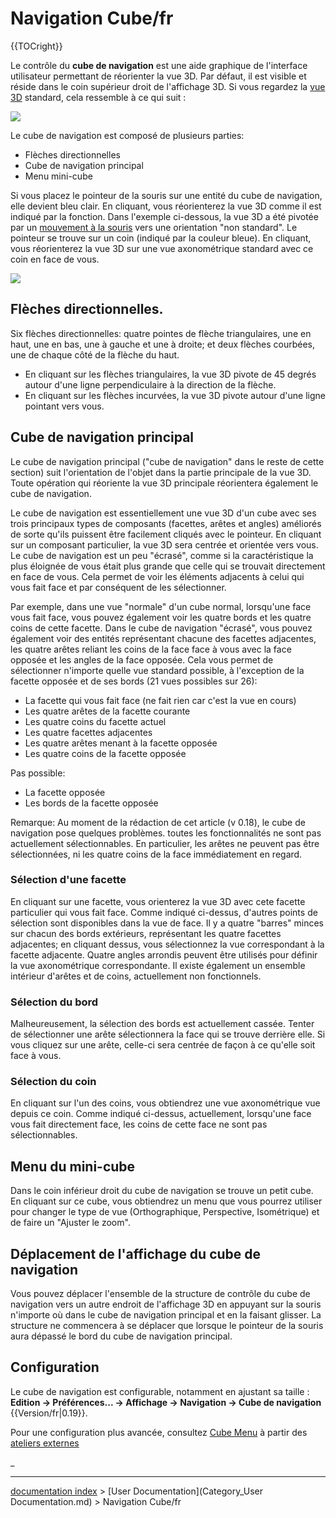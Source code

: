 # Navigation Cube/fr
{{TOCright}}

Le contrôle du **cube de navigation** est une aide graphique de l\'interface utilisateur permettant de réorienter la vue 3D. Par défaut, il est visible et réside dans le coin supérieur droit de l'affichage 3D. Si vous regardez la [vue 3D](3D_view/fr.md) standard, cela ressemble à ce qui suit :

![](images/FreeCAD-v0-18-NavCube_Axonometric.png )

Le cube de navigation est composé de plusieurs parties:

-   Flèches directionnelles
-   Cube de navigation principal
-   Menu mini-cube

Si vous placez le pointeur de la souris sur une entité du cube de navigation, elle devient bleu clair. En cliquant, vous réorienterez la vue 3D comme il est indiqué par la fonction. Dans l\'exemple ci-dessous, la vue 3D a été pivotée par un [mouvement à la souris](Mouse_navigation/fr.md) vers une orientation \"non standard\". Le pointeur se trouve sur un coin (indiqué par la couleur bleue). En cliquant, vous réorienterez la vue 3D sur une vue axonométrique standard avec ce coin en face de vous.

![](images/FreeCAD-v0-18-NavCube_SelectCorner.png )

## Flèches directionnelles. 

Six flèches directionnelles: quatre pointes de flèche triangulaires, une en haut, une en bas, une à gauche et une à droite; et deux flèches courbées, une de chaque côté de la flèche du haut.

-   En cliquant sur les flèches triangulaires, la vue 3D pivote de 45 degrés autour d\'une ligne perpendiculaire à la direction de la flèche.
-   En cliquant sur les flèches incurvées, la vue 3D pivote autour d\'une ligne pointant vers vous.

## Cube de navigation principal 

Le cube de navigation principal (\"cube de navigation\" dans le reste de cette section) suit l\'orientation de l\'objet dans la partie principale de la vue 3D. Toute opération qui réoriente la vue 3D principale réorientera également le cube de navigation.

Le cube de navigation est essentiellement une vue 3D d\'un cube avec ses trois principaux types de composants (facettes, arêtes et angles) améliorés de sorte qu\'ils puissent être facilement cliqués avec le pointeur. En cliquant sur un composant particulier, la vue 3D sera centrée et orientée vers vous. Le cube de navigation est un peu \"écrasé\", comme si la caractéristique la plus éloignée de vous était plus grande que celle qui se trouvait directement en face de vous. Cela permet de voir les éléments adjacents à celui qui vous fait face et par conséquent de les sélectionner.

Par exemple, dans une vue \"normale\" d\'un cube normal, lorsqu\'une face vous fait face, vous pouvez également voir les quatre bords et les quatre coins de cette facette. Dans le cube de navigation \"écrasé\", vous pouvez également voir des entités représentant chacune des facettes adjacentes, les quatre arêtes reliant les coins de la face face à vous avec la face opposée et les angles de la face opposée. Cela vous permet de sélectionner n\'importe quelle vue standard possible, à l\'exception de la facette opposée et de ses bords (21 vues possibles sur 26):

-   La facette qui vous fait face (ne fait rien car c\'est la vue en cours)
-   Les quatre arêtes de la facette courante
-   Les quatre coins du facette actuel
-   Les quatre facettes adjacentes
-   Les quatre arêtes menant à la facette opposée
-   Les quatre coins de la facette opposée

Pas possible:

-   La facette opposée
-   Les bords de la facette opposée

Remarque: Au moment de la rédaction de cet article (v 0.18), le cube de navigation pose quelques problèmes. toutes les fonctionnalités ne sont pas actuellement sélectionnables. En particulier, les arêtes ne peuvent pas être sélectionnées, ni les quatre coins de la face immédiatement en regard.

### Sélection d\'une facette 

En cliquant sur une facette, vous orienterez la vue 3D avec cete facette particulier qui vous fait face. Comme indiqué ci-dessus, d\'autres points de sélection sont disponibles dans la vue de face. Il y a quatre \"barres\" minces sur chacun des bords extérieurs, représentant les quatre facettes adjacentes; en cliquant dessus, vous sélectionnez la vue correspondant à la facette adjacente. Quatre angles arrondis peuvent être utilisés pour définir la vue axonométrique correspondante. Il existe également un ensemble intérieur d\'arêtes et de coins, actuellement non fonctionnels.

### Sélection du bord 

Malheureusement, la sélection des bords est actuellement cassée. Tenter de sélectionner une arête sélectionnera la face qui se trouve derrière elle. Si vous cliquez sur une arête, celle-ci sera centrée de façon à ce qu\'elle soit face à vous.

### Sélection du coin 

En cliquant sur l\'un des coins, vous obtiendrez une vue axonométrique vue depuis ce coin. Comme indiqué ci-dessus, actuellement, lorsqu\'une face vous fait directement face, les coins de cette face ne sont pas sélectionnables.

## Menu du mini-cube 

Dans le coin inférieur droit du cube de navigation se trouve un petit cube. En cliquant sur ce cube, vous obtiendrez un menu que vous pourrez utiliser pour changer le type de vue (Orthographique, Perspective, Isométrique) et de faire un \"Ajuster le zoom\".

## Déplacement de l'affichage du cube de navigation 

Vous pouvez déplacer l\'ensemble de la structure de contrôle du cube de navigation vers un autre endroit de l\'affichage 3D en appuyant sur la souris n\'importe où dans le cube de navigation principal et en la faisant glisser. La structure ne commencera à se déplacer que lorsque le pointeur de la souris aura dépassé le bord du cube de navigation principal.

## Configuration

Le cube de navigation est configurable, notamment en ajustant sa taille : **Edition → Préférences... → Affichage → Navigation → Cube de navigation** {{Version/fr|0.19}}.

Pour une configuration plus avancée, consultez [Cube Menu](Interface_Customization/fr#Menu_Cube.md) à partir des [ateliers externes](External_workbenches/fr.md)







_

---
[documentation index](../README.md) > [User Documentation](Category_User Documentation.md) > Navigation Cube/fr
